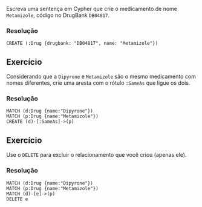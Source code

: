 Escreva uma sentença em Cypher que crie o medicamento de nome `Metamizole`, código no DrugBank `DB04817`.

### Resolução
~~~cypher
CREATE (:Drug {drugbank: "DB04817", name: "Metamizole"})
~~~

## Exercício

Considerando que a `Dipyrone` e `Metamizole` são o mesmo medicamento com nomes diferentes, crie uma aresta com o rótulo `:SameAs` que ligue os dois.

### Resolução
~~~cypher
MATCH (d:Drug {name:"Dipyrone"})
MATCH (p:Drug {name:"Metamizole"})
CREATE (d)-[:SameAs]->(p)
~~~

## Exercício

Use o `DELETE` para excluir o relacionamento que você criou (apenas ele).

### Resolução
~~~cypher
MATCH (d:Drug {name:"Dipyrone"})
MATCH (p:Drug {name:"Metamizole"})
MATCH (d)-[e]->(p)
DELETE e
~~~
